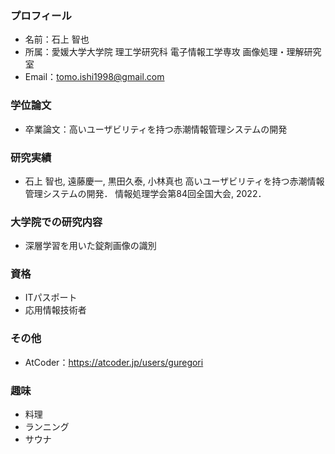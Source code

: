 ### プロフィール
- 名前：石上 智也
- 所属：愛媛大学大学院 理工学研究科 電子情報工学専攻 画像処理・理解研究室
- Email：tomo.ishi1998@gmail.com
### 学位論文
- 卒業論文：高いユーザビリティを持つ赤潮情報管理システムの開発
### 研究実績
- 石上 智也, 遠藤慶一, 黒田久泰, 小林真也
高いユーザビリティを持つ赤潮情報管理システムの開発．
情報処理学会第84回全国大会, 2022．

### 大学院での研究内容
- 深層学習を用いた錠剤画像の識別

### 資格
- ITパスポート
- 応用情報技術者
### その他
- AtCoder：https://atcoder.jp/users/guregori
### 趣味
- 料理
- ランニング
- サウナ
<!--
**GureGorii/GureGorii** is a ✨ _special_ ✨ repository because its `README.md` (this file) appears on your GitHub profile.

Here are some ideas to get you started:

- 🔭 I’m currently working on ...
- 🌱 I’m currently learning ...
- 👯 I’m looking to collaborate on ...
- 🤔 I’m looking for help with ...
- 💬 Ask me about ...
- 📫 How to reach me: ...
- 😄 Pronouns: ...
- ⚡ Fun fact: ...
-->
